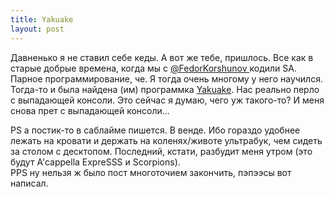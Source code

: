 ```yaml
---
title: Yakuake
layout: post
---
```


Давненько я не ставил себе кеды. А вот же тебе, пришлось. Все как в старые добрые времена, когда мы с [@FedorKorshunov ](https://twitter.com/FedorKorshunov) кодили SA. Парное программирование, че. Я тогда очень многому у него научился.
Тогда-то и была найдена (им) программка [Yakuake](http://yakuake.kde.org/). Нас реально перло с выпадающей консоли. Это сейчас я думаю, чего уж такого-то? И меня снова прет с выпадающей консоли...

PS а постик-то в саблайме пишется. В венде. Ибо гораздо удобнее лежать на кровати и держать на коленях/животе ультрабук, чем сидеть за столом с десктопом. Последний, кстати, разбудит меня утром (это будут A'cappella ExpreSSS и Scorpions).  
PPS ну нельзя ж было пост многоточием закончить, пэпээсы вот написал.